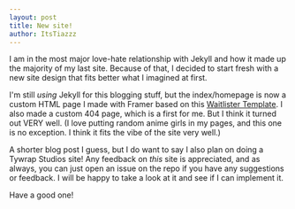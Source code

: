 ```yaml
---
layout: post
title: New site!
author: ItsTiazzz
---
```


I am in the most major love-hate relationship with Jekyll and how it made up the majority of my last site. Because of that, I decided to start fresh with a new site design that fits better what I imagined at first.

I'm still _using_ Jekyll for this blogging stuff, but the index/homepage is now a custom HTML page I made with Framer based on this [Waitlister Template](https://www.framer.com/marketplace/templates/waitlister/).
I also made a custom 404 page, which is a first for me. But I think it turned out VERY well. (I love putting random anime girls in my pages, and this one is no exception. I think it fits the vibe of the site very well.)

A shorter blog post I guess, but I do want to say I also plan on doing a Tywrap Studios site!
Any feedback on _this_ site is appreciated, and as always, you can just open an issue on the repo if you have any suggestions or feedback. 
I will be happy to take a look at it and see if I can implement it.

Have a good one!
